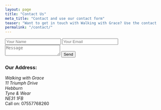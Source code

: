 ```yaml
---
layout: page
title: "Contact Us"
meta_title: "Contact and use our contact form"
teaser: "Want to get in touch with Walking with Grace? Use the contact form."
permalink: "/contact/"
---
```

<form action="http://formspree.io/info@walkingwithgrace.org.uk" method="post">
  <input type="text" name="name" placeholder="Your Name">
  <input type="email" name="_replyto" placeholder="Your Email">
  <textarea name="body" placeholder="Message"></textarea>
  <input type="submit" value="Send">
</form>

<div>
  <h3>Our Address:</h3>
  <address>
    Walking with Grace<br>
    11 Triumph Drive<br>
    Hebburn<br>
    Tyne &amp; Wear<br>
    NE31 1FB<br>
  </address>
  Call on: 07557768260
</div>


